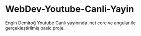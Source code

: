 # WebDev-Youtube-Canli-Yayin
Engin Demiroğ Youtube Canlı yayınında .net core ve angular ile gerçekleştirilmiş basic proje.
